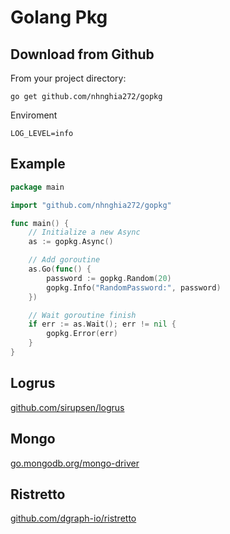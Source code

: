 # Golang Pkg

## Download from Github
From your project directory:
```
go get github.com/nhnghia272/gopkg
```

Enviroment
```
LOG_LEVEL=info
```

## Example
```go
package main

import "github.com/nhnghia272/gopkg"

func main() {
	// Initialize a new Async
	as := gopkg.Async()

	// Add goroutine
	as.Go(func() {
		password := gopkg.Random(20)
		gopkg.Info("RandomPassword:", password)
	})

	// Wait goroutine finish
	if err := as.Wait(); err != nil {
		gopkg.Error(err)
	}
}
```

## Logrus
[github.com/sirupsen/logrus](github.com/sirupsen/logrus)

## Mongo
[go.mongodb.org/mongo-driver](go.mongodb.org/mongo-driver)

## Ristretto
[github.com/dgraph-io/ristretto](github.com/dgraph-io/ristretto)